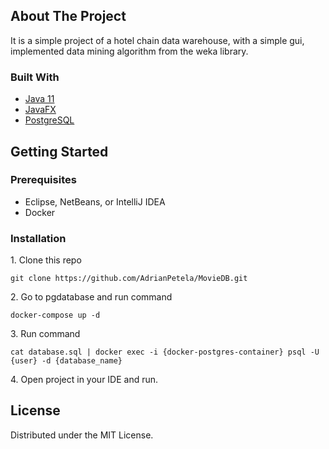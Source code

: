 <!-- ABOUT THE PROJECT -->
## About The Project

It is a simple project of a hotel chain data warehouse, with a simple gui, implemented data mining algorithm from the weka library.

### Built With
* [Java 11](https://www.java.com/pl/download/)
* [JavaFX](https://docs.oracle.com/javafx/2/layout/builtin_layouts.htm)
* [PostgreSQL](https://www.postgresql.org)



<!-- GETTING STARTED -->
## Getting Started



### Prerequisites

* Eclipse, NetBeans, or IntelliJ IDEA
* Docker

### Installation

<span>1.</span> Clone this repo<br/>
```
git clone https://github.com/AdrianPetela/MovieDB.git
```
<span>2.</span> Go to pgdatabase and run command
```
docker-compose up -d
```
<span>3.</span> Run command
```
cat database.sql | docker exec -i {docker-postgres-container} psql -U {user} -d {database_name}
```
<span>4.</span> Open project in your IDE and run.




<!-- LICENSE -->
## License

Distributed under the MIT License.






